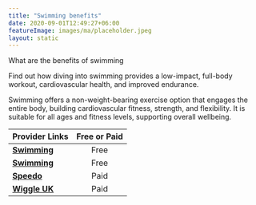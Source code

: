 ```yaml
---
title: "Swimming benefits"
date: 2020-09-01T12:49:27+06:00
featureImage: images/ma/placeholder.jpeg
layout: static
---
```


What are the benefits of swimming

Find out how diving into swimming provides a low-impact, full-body workout, cardiovascular health, and improved endurance.

Swimming offers a non-weight-bearing exercise option that engages the entire body, building cardiovascular fitness, strength, and flexibility. It is suitable for all ages and fitness levels, supporting overall wellbeing.

| Provider Links      | Free or Paid  |  
| :-----------          | :--------------:      |  
| [**Swimming**](https://www.swimming.org/poolfinder/) | Free | 
| [**Swimming**](https://www.swimming.org/justswim/8-benefits-of-swimming/) | Free  | 
| [**Speedo**](https://www.speedo.com/uk/en) | Paid | 
| [**Wiggle UK**](https://www.wiggle.com/) | Paid | 
  

<br/><br/>






